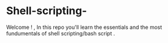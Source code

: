 # Shell-scripting-
Welcome !  , In this repo you'll learn the essentials and the most fundumentals of shell scripting/bash script .
